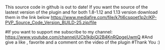 This source code in github is out to date! If you want the source of the lastest version of the plugin and for both 1.8-1.12 and 1.13 version download them in the link below
https://www.mediafire.com/file/k7ti6csqoet1p2r/KP-PVP_Source_Code_Version_BUILD-25.zip/file

#If you want to support me subscribe to my channel: https://www.youtube.com/channel/UCb1kjbiQj2B4KnRQpgeUwmQ
#And give a like , favorite and a comment on the video of the plugin
#Thank You :)

